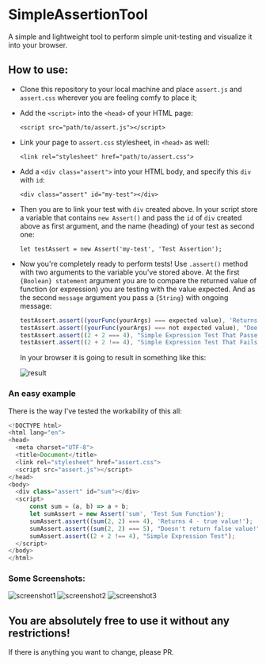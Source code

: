 # SimpleAssertionTool
A simple and lightweight tool to perform simple unit-testing and visualize it into your browser.

## How to use:

  * Clone this repository to your local machine and place `assert.js` and `assert.css` wherever you are feeling comfy to place it; 

  * Add the `<script>` into the `<head>` of your HTML page:
  
     ```<script src="path/to/assert.js"></script>```
     
  * Link your page to `assert.css` stylesheet, in `<head>` as well:
  
     ```<link rel="stylesheet" href="path/to/assert.css">```
     
  * Add a `<div class="assert">` into your HTML body, and specify this `div` with `id`:
  
     ```<div class="assert" id="my-test"></div>```
     
  * Then you are to link your test with `div` created above. In your script store a variable that contains `new Assert()` and pass the `id` of `div` created above as first argument, and the name (heading) of your test as second one:
  
     ```let testAssert = new Assert('my-test', 'Test Assertion');```
     
  * Now you're completely ready to perform tests! Use `.assert()` method with two arguments to the variable you've stored above. At the first `{Boolean} statement` argument you are to compare the returned value of function (or expression) you are testing with the value expected. And as the second `message` argument you pass a `{String}` with ongoing message:
  
     ```javascript
     testAssert.assert((yourFunc(yourArgs) === expected value), 'Returns true value!');
     testAssert.assert((yourFunc(yourArgs) === not expected value), "Doesn't return false value!");
     testAssert.assert((2 + 2 === 4), "Simple Expression Test That Passes");
     testAssert.assert((2 + 2 !== 4), "Simple Expression Test That Fails");
     ```
     
     In your browser it is going to result in something like this:
     
     ![result](https://pp.userapi.com/c846020/v846020346/153c9/BXeUoBPvXfU.jpg)
     
### An easy example

There is the way I've tested the workability of this all:

   ```javascript
   <!DOCTYPE html>
   <html lang="en">
   <head>
     <meta charset="UTF-8">
     <title>Document</title>
     <link rel="stylesheet" href="assert.css">
     <script src="assert.js"></script>
   </head>
   <body>
     <div class="assert" id="sum"></div>
     <script>    
         const sum = (a, b) => a + b;
         let sumAssert = new Assert('sum', 'Test Sum Function');
         sumAssert.assert((sum(2, 2) === 4), 'Returns 4 - true value!');
         sumAssert.assert((sum(2, 2) === 5), "Doesn't return false value!");
         sumAssert.assert((2 + 2 !== 4), "Simple Expression Test");
     </script>
   </body>
   </html>
   ```
   
### Some Screenshots: 

![screenshot1](https://pp.userapi.com/c844724/v844724148/1971f/C2GRvDXKgag.jpg)
![screenshot2](https://pp.userapi.com/c844724/v844724148/19729/SIP1dzSxEqo.jpg)
![screenshot3](https://pp.userapi.com/c844724/v844724148/196f1/0MKk57nCYYM.jpg)

## You are absolutely free to use it without any restrictions!

If there is anything you want to change, please PR.
